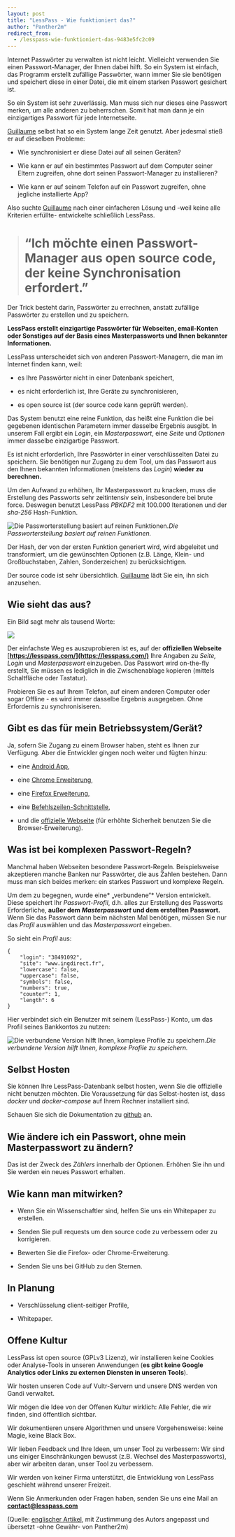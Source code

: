 ```yaml
---
layout: post
title: "LessPass - Wie funktioniert das?"
author: "Panther2m"
redirect_from:
  - /lesspass-wie-funktioniert-das-9483e5fc2c09
---
```


Internet Passwörter zu verwalten ist nicht leicht. Vielleicht verwenden Sie einen Passwort-Manager, der Ihnen dabei hilft. So ein System ist einfach, das Programm erstellt zufällige Passwörter, wann immer Sie sie benötigen und speichert diese in einer Datei, die mit einem starken Passwort gesichert ist.

So ein System ist sehr zuverlässig. Man muss sich nur dieses eine Passwort merken, um alle anderen zu beherrschen. Somit hat man dann je ein einzigartiges Passwort für jede Internetseite.

[Guillaume](https://blog.lesspass.com/@guillaume20100) selbst hat so ein System lange Zeit genutzt. Aber jedesmal stieß er auf dieselben Probleme:

* Wie synchronisiert er diese Datei auf all seinen Geräten?

* Wie kann er auf ein bestimmtes Passwort auf dem Computer seiner Eltern zugreifen, ohne dort seinen Passwort-Manager zu installieren?

* Wie kann er auf seinem Telefon auf ein Passwort zugreifen, ohne jegliche installierte App?

Also suchte [Guillaume](https://blog.lesspass.com/@guillaume20100) nach einer einfacheren Lösung und -weil keine alle Kriterien erfüllte- entwickelte schließlich LessPass.
> # “Ich möchte einen Passwort-Manager aus open source code, der keine Synchronisation erfordert.”

Der Trick besteht darin, Passwörter zu errechnen, anstatt zufällige Passwörter zu erstellen und zu speichern.

**LessPass erstellt einzigartige Passwörter für Webseiten, email-Konten oder Sonstiges auf der Basis eines Masterpassworts und Ihnen bekannter Informationen.**

LessPass unterscheidet sich von anderen Passwort-Managern, die man im Internet finden kann, weil:

* es Ihre Passwörter nicht in einer Datenbank speichert,

* es nicht erforderlich ist, Ihre Geräte zu synchronisieren,

* es open source ist (der source code kann geprüft werden).

Das System benutzt eine reine Funktion, das heißt eine Funktion die bei gegebenen identischen Parametern immer dasselbe Ergebnis ausgibt. In unserem Fall ergibt ein *Login*, ein *Masterpasswort*, eine *Seite* und *Optionen* immer dasselbe einzigartige Passwort.

Es ist nicht erforderlich, Ihre Passwörter in einer verschlüsselten Datei zu speichern. Sie benötigen nur Zugang zu dem Tool, um das Passwort aus den Ihnen bekannten Informationen (meistens das *Login*) **wieder zu berechnen.**

Um den Aufwand zu erhöhen, Ihr Masterpasswort zu knacken, muss die Erstellung des Passworts sehr zeitintensiv sein, insbesondere bei brute force. Deswegen benutzt LessPass *PBKDF2* mit 100.000 Iterationen und der *sha-256* Hash-Funktion.

![Die Passworterstellung basiert auf reinen Funktionen.](../images/2016-10-19-how-does-it-works/HowItWorks.png)*Die Passworterstellung basiert auf reinen Funktionen.*

Der Hash, der von der ersten Funktion generiert wird, wird abgeleitet und transformiert, um die gewünschten Optionen (z.B. Länge, Klein- und Großbuchstaben, Zahlen, Sonderzeichen) zu berücksichtigen.

Der source code ist sehr übersichtlich. [Guillaume](https://blog.lesspass.com/@guillaume20100) lädt Sie ein, ihn sich anzusehen.

## Wie sieht das aus?

Ein Bild sagt mehr als tausend Worte:

![](../images/2016-10-19-how-does-it-works/demo.gif)

Der einfachste Weg es auszuprobieren ist es, auf der **offiziellen Webseite** [**https://lesspass.com/](https://lesspass.com/)** Ihre Angaben zu *Seite, Login* und *Masterpasswort* einzugeben. Das Passwort wird on-the-fly erstellt, Sie müssen es lediglich in die Zwischenablage kopieren (mittels Schaltfläche oder Tastatur).

Probieren Sie es auf Ihrem Telefon, auf einem anderen Computer oder sogar Offline - es wird immer dasselbe Ergebnis ausgegeben. Ohne Erfordernis zu synchronisiseren.

## Gibt es das für mein Betriebssystem/Gerät?

Ja, sofern Sie Zugang zu einem Browser haben, steht es Ihnen zur Verfügung. Aber die Entwickler gingen noch weiter und fügten hinzu:

* eine [Android App](https://play.google.com/store/apps/details?id=com.lesspass.android&hl=en),

* eine [Chrome Erweiterung](https://chrome.google.com/webstore/detail/lesspass/lcmbpoclaodbgkbjafnkbbinogcbnjih),

* eine [Firefox Erweiterung](https://addons.mozilla.org/en-US/firefox/addon/lesspass/),

* eine [Befehlszeilen-Schnittstelle](https://github.com/lesspass/lesspass/tree/master/cli),

* und die [offizielle Webseite](https://lesspass.com/) (für erhöhte Sicherheit benutzen Sie die Browser-Erweiterung).

## Was ist bei komplexen Passwort-Regeln?

Manchmal haben Webseiten besondere Passwort-Regeln. Beispielsweise akzeptieren manche Banken nur Passwörter, die aus Zahlen bestehen. Dann muss man sich beides merken: ein starkes Passwort und komplexe Regeln.

Um dem zu begegnen, wurde eine* „verbundene“* Version entwickelt. Diese speichert Ihr *Passwort-Profil*, d.h. alles zur Erstellung des Passworts Erforderliche, **außer dem *Masterpasswort* und dem erstellten Passwort.** Wenn Sie das Passwort dann beim nächsten Mal benötigen, müssen Sie nur das *Profil* auswählen und das *Masterpasswort* eingeben.

So sieht ein *Profil* aus:

    {
        "login": "38491092",
        "site": "www.ingdirect.fr",
        "lowercase": false,
        "uppercase": false,
        "symbols": false,
        "numbers": true,
        "counter": 1,
        "length": 6
    }

Hier verbindet sich ein Benutzer mit seinem (LessPass-) Konto, um das Profil seines Bankkontos zu nutzen:

![Die verbundene Version hilft Ihnen, komplexe Profile zu speichern.](../images/2016-10-19-how-does-it-works/demo-lesspass-connected.gif)*Die verbundene Version hilft Ihnen, komplexe Profile zu speichern.*

## Selbst Hosten

Sie können Ihre LessPass-Datenbank selbst hosten, wenn Sie die offizielle nicht benutzen möchten. Die Voraussetzung für das Selbst-hosten ist, dass *docker* und *docker-compose* auf Ihrem Rechner installiert sind.

Schauen Sie sich die Dokumentation zu [github](https://github.com/lesspass/lesspass) an.

## Wie ändere ich ein Passwort, ohne mein Masterpasswort zu ändern?

Das ist der Zweck des *Zählers* innerhalb der Optionen. Erhöhen Sie ihn und Sie werden ein neues Passwort erhalten.


## Wie kann man mitwirken?

* Wenn Sie ein Wissenschaftler sind, helfen Sie uns ein Whitepaper zu erstellen.

* Senden Sie pull requests um den source code zu verbessern oder zu korrigieren.

* Bewerten Sie die Firefox- oder Chrome-Erweiterung.

* Senden Sie uns bei GitHub zu den Sternen.

## In Planung

* Verschlüsselung client-seitiger Profile,

* Whitepaper.

## Offene Kultur

LessPass ist open source (GPLv3 Lizenz), wir installieren keine Cookies oder Analyse-Tools in unseren Anwendungen (**es gibt keine Google Analytics oder Links zu externen Diensten in unseren Tools**).

Wir hosten unseren Code auf Vultr-Servern und unsere DNS werden von Gandi verwaltet.

Wir mögen die Idee von der Offenen Kultur wirklich: Alle Fehler, die wir finden, sind öffentlich sichtbar.

Wir dokumentieren unsere Algorithmen und unsere Vorgehensweise: keine Magie, keine Black Box.

Wir lieben Feedback und Ihre Ideen, um unser Tool zu verbessern: Wir sind uns einiger Einschränkungen bewusst (z.B. Wechsel des Masterpassworts), aber wir arbeiten daran, unser Tool zu verbessern.

Wir werden von keiner Firma unterstützt, die Entwicklung von LessPass geschieht während unserer Freizeit.

Wenn Sie Anmerkunden oder Fragen haben, senden Sie uns eine Mail an **contact@lesspass.com**

(Quelle: [englischer Artikel](https://blog.lesspass.com/lesspass-how-it-works-dde742dd18a4), mit Zustimmung des Autors angepasst und übersetzt -ohne Gewähr- von Panther2m)
